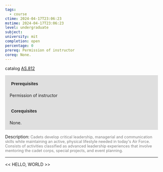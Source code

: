 ```yaml
---
tags:
  - course
ctime: 2024-04-17T23:06:23
mstime: 2024-04-17T23:06:23
level: undergraduate
subject: 
university: mit
completion: open
percentage: 0
prereq: Permission of instructor
coreq: None.
---
```


catalog [AS.812](http://student.mit.edu/catalog/mASa.html#AS.812)

<span style="display: block; padding: 15px; background-color: rgb(100, 100, 100, 0.2);"><font id="m_prereq19_0" style="display: block; font-family: Arial, sans-serif; font-weight: bold; padding: 5px">Prerequisites</font><br><span id="prereq19_0">Permission of instructor</span></span>
<span style="display: block; padding: 15px; background-color: rgb(100, 100, 100, 0.2);"><font id="m_coreq19_0" style="display: block; font-family: Arial, sans-serif; font-weight: bold; padding: 5px">Corequisites</font><br><span id="coreq19_0">None.</span></span>

<font style="">Description:</font>
<font style="color: grey; font-size: 0.8rem;">Cadets develop critical leadership, managerial and communication skills while maintaining an active, physical lifestyle needed in today's Air Force. Consists of activities classified as advanced leadership experiences that involve mentoring the cadet corps, special projects, and event planning.</font>



---

<< HELLO, WORLD >>
